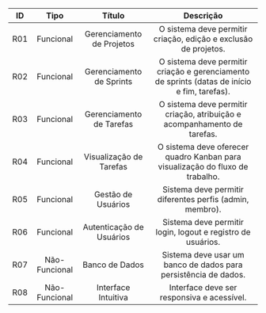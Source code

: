 | ID | Tipo | Título | Descrição |
| :--: | :------: | :-------------: | :--------------------------: |
| R01 | Funcional | Gerenciamento de Projetos | O sistema deve permitir criação, edição e exclusão de projetos. |
| R02 | Funcional | Gerenciamento de Sprints | O sistema deve permitir criação e gerenciamento de sprints (datas de início e fim, tarefas). |
| R03 | Funcional | Gerenciamento de Tarefas |  O sistema deve permitir criação, atribuição e acompanhamento de tarefas. |
| R04 | Funcional | Visualização de Tarefas | O sistema deve oferecer quadro Kanban para visualização do fluxo de trabalho. |
| R05 | Funcional    | Gestão de Usuários | Sistema deve permitir diferentes perfis (admin, membro). |
| R06 | Funcional | Autenticação de Usuários | Sistema deve permitir login, logout e registro de usuários. |
| R07 | Não-Funcional | Banco de Dados | Sistema deve usar um banco de dados para persistência de dados. |
| R08 | Não-Funcional| Interface Intuitiva | Interface deve ser responsiva e acessível. |
